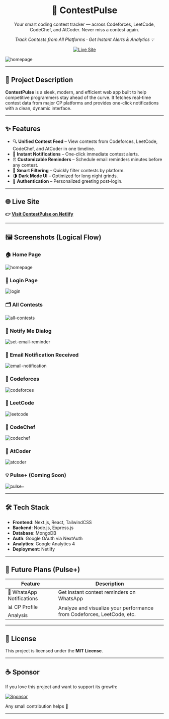 <h1 align="center">🚀 ContestPulse</h1>
<p align="center">Your smart coding contest tracker — across Codeforces, LeetCode, CodeChef, and AtCoder. Never miss a contest again.</p>

<p align="center"><i>Track Contests from All Platforms · Get Instant Alerts & Analytics 💡</i></p>

<p align="center">
  <a href="https://contestpulse-chaitanya21kr.netlify.app"><img src="https://img.shields.io/badge/Live-Site-green?style=for-the-badge&logo=netlify" alt="Live Site" /></a>
</p>

![homepage](./homepage.png)

---

## 🚀 Project Description

**ContestPulse** is a sleek, modern, and efficient web app built to help competitive programmers stay ahead of the curve. It fetches real-time contest data from major CP platforms and provides one-click notifications with a clean, dynamic interface.

---

## ✨ Features

- 🔍 **Unified Contest Feed** – View contests from Codeforces, LeetCode, CodeChef, and AtCoder in one timeline.  
- 🚨 **Instant Notifications** – One-click immediate contest alerts.  
- ⏰ **Customizable Reminders** – Schedule email reminders minutes before any contest.  
- 🧠 **Smart Filtering** – Quickly filter contests by platform.  
- 🌗 **Dark Mode UI** – Optimized for long night grinds.  
- 🔐 **Authentication** – Personalized greeting post-login.

---

## 🌐 Live Site

**👉 [Visit ContestPulse on Netlify](https://contestpulse-chaitanya21kr.netlify.app)**

---

## 🖼️ Screenshots (Logical Flow)

### 🏠 Home Page
![homepage](./homepage.png)

### 🔐 Login Page
![login](./login.png)

### 🗂️ All Contests
![all-contests](./all-contests.png)

### 🔔 Notify Me Dialog  
![set-email-reminder](./set-email-reminder.png)

### 📧 Email Notification Received  
![email-notification](./email-notification.png)

### 💪 Codeforces
![codeforces](./codeforces.png)

### 🧠 LeetCode
![leetcode](./leetcode.png)

### 🍛 CodeChef
![codechef](./codechef.png)

### 🥷 AtCoder
![atcoder](./atcoder.png)

### 💡 Pulse+ (Coming Soon)
![pulse+](./pulse+.png)

---

## 🛠️ Tech Stack

- **Frontend**: Next.js, React, TailwindCSS  
- **Backend**: Node.js, Express.js  
- **Database**: MongoDB  
- **Auth**: Google OAuth via NextAuth  
- **Analytics**: Google Analytics 4  
- **Deployment**: Netlify

---

## 🔮 Future Plans (Pulse+)

| Feature                    | Description                                                               |
|----------------------------|---------------------------------------------------------------------------|
| 📱 WhatsApp Notifications   | Get instant contest reminders on WhatsApp                                 |
| 📊 CP Profile Analysis      | Analyze and visualize your performance from Codeforces, LeetCode, etc.    |

---

## 📜 License

This project is licensed under the **MIT License**.

---

## ☕ Sponsor

If you love this project and want to support its growth:

<p align="left">
  <a href="https://buymeacoffee.com/chaitanya21kr"><img src="https://img.shields.io/badge/Buy%20Me%20A-Coffee-orange?style=for-the-badge&logo=buymeacoffee&logoColor=white" alt="Sponsor" /></a>
</p>

Any small contribution helps 💛 

---
